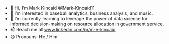 - 👋 Hi, I’m Mark Kincaid @Mark-Kincaid11
- 👀 I’m interested in baseball analytics, business analysis, and music.
- 🌱 I’m currently learning to leverage the power of data science for informed decision-making on resource allocation in government service.
- 📫 Reach me at www.linkedin.com/in/m-e-kincaid
- 😄 Pronouns: He / Him

<!---
Mark-Kincaid11/Mark-Kincaid11 is a ✨ special ✨ repository because its `README.md` (this file) appears on your GitHub profile.
You can click the Preview link to take a look at your changes.
--->
